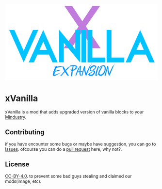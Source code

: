 ![](githubsite/Untitled(1).png)

# xVanilla

xVanilla is a mod that adds upgraded version of vanilla blocks to your [Mindustry](mindustrygame.github.io).


## Contributing
if you have encounter some bugs or maybe have suggestion, you can go to [Issues](https://github.com/xpossed-you/xvanilla/issues).
ofcourse you can do a [pull request](https://github.com/xpossed-you/xvanilla/pulls) here, why not?.

## License
[CC-BY-4.0](https://choosealicense.com/licenses/cc-by-4.0/). to prevent some bad guys stealing and claimed our mods(image, etc).
